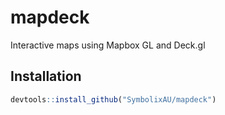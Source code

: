 # mapdeck


Interactive maps using Mapbox GL and Deck.gl

## Installation

```r
devtools::install_github("SymbolixAU/mapdeck")
```
